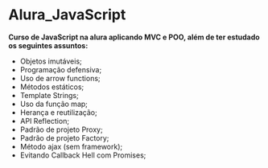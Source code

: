 # Alura_JavaScript
**Curso de JavaScript na alura aplicando MVC e POO, além de ter estudado os seguintes assuntos:**

- Objetos imutáveis;
- Programação defensiva;
- Uso de arrow functions;
- Métodos estáticos;
- Template Strings;
- Uso da função map;
- Herança e reutilização;
- API Reflection;
- Padrão de projeto Proxy;
- Padrão de projeto Factory;
- Método ajax  (sem framework);
- Evitando Callback Hell com Promises;

